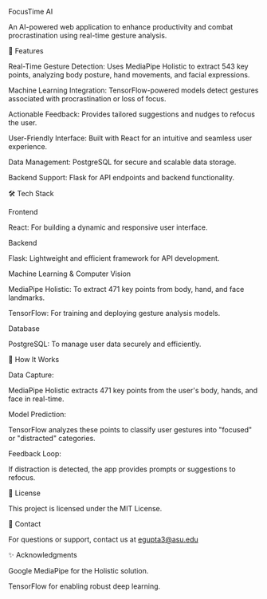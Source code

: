 FocusTime AI

An AI-powered web application to enhance productivity and combat procrastination using real-time gesture analysis.

🌟 Features

Real-Time Gesture Detection: Uses MediaPipe Holistic to extract 543 key points, analyzing body posture, hand movements, and facial expressions.

Machine Learning Integration: TensorFlow-powered models detect gestures associated with procrastination or loss of focus.

Actionable Feedback: Provides tailored suggestions and nudges to refocus the user.

User-Friendly Interface: Built with React for an intuitive and seamless user experience.

Data Management: PostgreSQL for secure and scalable data storage.

Backend Support: Flask for API endpoints and backend functionality.

🛠️ Tech Stack

Frontend

React: For building a dynamic and responsive user interface.

Backend

Flask: Lightweight and efficient framework for API development.

Machine Learning & Computer Vision

MediaPipe Holistic: To extract 471 key points from body, hand, and face landmarks.

TensorFlow: For training and deploying gesture analysis models.

Database

PostgreSQL: To manage user data securely and efficiently.


🧠 How It Works

Data Capture:

MediaPipe Holistic extracts 471 key points from the user's body, hands, and face in real-time.

Model Prediction:

TensorFlow analyzes these points to classify user gestures into "focused" or "distracted" categories.

Feedback Loop:

If distraction is detected, the app provides prompts or suggestions to refocus.


📜 License

This project is licensed under the MIT License.

📧 Contact

For questions or support, contact us at egupta3@asu.edu

✨ Acknowledgments

Google MediaPipe for the Holistic solution.

TensorFlow for enabling robust deep learning.


